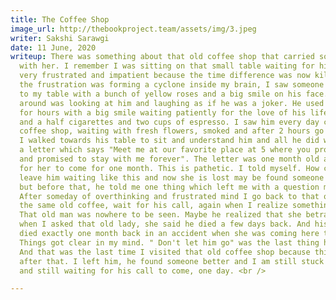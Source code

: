 ```yaml
---
title: The Coffee Shop
image_url: http://thebookproject.team/assets/img/3.jpeg
writer: Sakshi Sarawgi
date: 11 June, 2020
writeup: There was something about that old coffee shop that carried so many stories
  with her. I remember I was sitting on that small table waiting for his call. I was
  very frustrated and impatient because the time difference was now killing me. Meanwhile,
  the frustration was forming a cyclone inside my brain, I saw someone right next
  to my table with a bunch of yellow roses and a big smile on his face. everybody
  around was looking at him and laughing as if he was a joker. He used to sit there
  for hours with a big smile waiting patiently for the love of his life. Smoked two
  and a half cigarettes and two cups of espresso. I saw him every day coming to that
  coffee shop, waiting with fresh flowers, smoked and after 2 hours go back disappointed.
  I walked towards his table to sit and understand him and all he did was gave me
  a letter which says "Meet me at our favorite place at 5 where you proposed to me
  and promised to stay with me forever". The letter was one month old and he was waiting
  for her to come for one month. This is pathetic. I told myself. How could she just
  leave him waiting like this and now she is lost may be found someone new? He left
  but before that, he told me one thing which left me with a question mark on my thoughts.
  After someday of overthinking and frustrated mind I go back to that old cafe, order
  the same old coffee, wait for his call, again when I realize something strange.
  That old man was nowhere to be seen. Maybe he realized that she betrayed him but
  when I asked that old lady, she said he died a few days back. And his love of life
  died exactly one month back in an accident when she was coming here to meet him.
  Things got clear in my mind. " Don't let him go" was the last thing he told him.
  And that was the last time I visited that old coffee shop because things changed
  after that. I left him, he found someone better and I am still stuck with my frustration
  and still waiting for his call to come, one day. <br />

---
```

